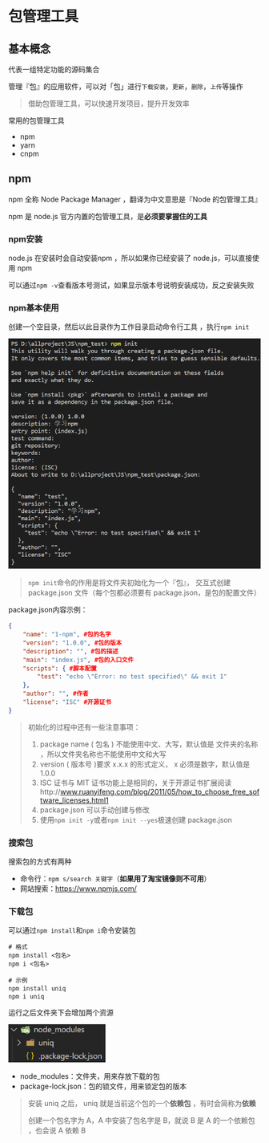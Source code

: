 # 包管理工具

## 基本概念

代表一组特定功能的源码集合

管理『包』的应用软件，可以对「包」进行`下载安装`，`更新`，`删除`，`上传`等操作

> 借助包管理工具，可以快速开发项目，提升开发效率

常用的包管理工具

- npm
- yarn
- cnpm

## npm

npm 全称 Node Package Manager ，翻译为中文意思是『Node 的包管理工具』

npm 是 node.js 官方内置的包管理工具，是**必须要掌握住的工具**

### npm安装

node.js 在安装时会自动安装npm ，所以如果你已经安装了 node.js，可以直接使用 npm

可以通过`npm -v`查看版本号测试，如果显示版本号说明安装成功，反之安装失败

### npm基本使用

创建一个空目录，然后以此目录作为工作目录启动命令行工具 ，执行`npm init`

<img src="img/5.包管理工具/image-20230708111109504.png" alt="image-20230708111109504" style="zoom:67%;" />

> `npm init`命令的作用是将文件夹初始化为一个『包』， 交互式创建 package.json 文件（每个包都必须要有 package.json，是包的配置文件）

package.json内容示例：

```json
{
    "name": "1-npm", #包的名字
    "version": "1.0.0", #包的版本
    "description": "", #包的描述
    "main": "index.js", #包的入口文件
    "scripts": { #脚本配置
        "test": "echo \"Error: no test specified\" && exit 1"
    },
    "author": "", #作者
    "license": "ISC" #开源证书
}
```

> 初始化的过程中还有一些注意事项： 
>
> 1. package name ( 包名 ) 不能使用中文、大写，默认值是 文件夹的名称 ，所以文件夹名称也不能使用中文和大写
> 2. version ( 版本号 )要求 x.x.x 的形式定义， x 必须是数字，默认值是 1.0.0
> 3. ISC 证书与 MIT 证书功能上是相同的，关于开源证书扩展阅读http://www.ruanyifeng.com/blog/2011/05/how_to_choose_free_software_licenses.html1
> 4. package.json 可以手动创建与修改
> 5. 使用`npm init -y`或者`npm init --yes`极速创建 package.json

### 搜索包

搜索包的方式有两种

- 命令行：`npm s/search 关键字`（**如果用了淘宝镜像则不可用**）
- 网站搜索：https://www.npmjs.com/

### 下载包

可以通过`npm install`和`npm i`命令安装包

```
# 格式
npm install <包名>
npm i <包名>

# 示例
npm install uniq
npm i uniq
```

运行之后文件夹下会增加两个资源

<img src="img/5.包管理工具/image-20230708113500322.png" alt="image-20230708113500322" style="zoom:80%;" />

- node_modules：文件夹，用来存放下载的包
- package-lock.json：包的锁文件，用来锁定包的版本

> 安装 uniq 之后， uniq 就是当前这个包的一个**依赖包** ，有时会简称为**依赖**
>
> 创建一个包名字为 A，A 中安装了包名字是 B，就说 B 是 A 的一个依赖包 ，也会说 A 依赖 B

